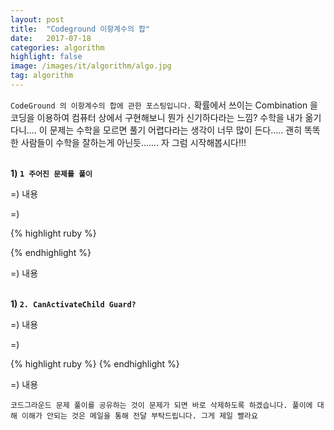 ```yaml
---
layout: post
title:  "Codeground 이항계수의 합"
date:   2017-07-18
categories: algorithm
highlight: false
image: /images/it/algorithm/algo.jpg
tag: algorithm
---
```


 `CodeGround 의 이항계수의 합에 관한 포스팅입니다.` 확률에서 쓰이는 Combination 을 코딩을 이용하여 컴퓨터 상에서 구현해보니 뭔가 신기하다라는 느낌? 수학을 내가 옮기다니.... 이 문제는 수학을 모르면 풀기 어렵다라는 생각이 너무 많이 든다..... 괜히 똑똑한 사람들이 수학을 잘하는게 아닌듯....... 자 그럼 시작해봅시다!!!

<br><b>1) `1 주어진 문제를 풀이`</b><br>
<p>=) 내용 </p>
<p>=) </p>

{% highlight ruby %}

{% endhighlight %}

<p>=) 내용 </p>

<br><b>1) `2. CanActivateChild Guard?`</b><br>
<p>=) 내용</p>
<p>=) </p>

{% highlight ruby %}
{% endhighlight %}

<p>=) 내용 </p>

`코드그라운드 문제 풀이를 공유하는 것이 문제가 되면 바로 삭제하도록 하겠습니다. 풀이에 대해 이해가 안되는 것은 메일을 통해 전달 부탁드립니다. 그게 제일 빨라요`
